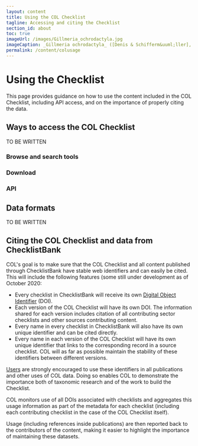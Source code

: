 ```yaml
---
layout: content
title: Using the COL Checklist
tagline: Accessing and citing the Checklist
section_id: about
toc: true
imageUrl: /images/Gillmeria_ochrodactyla.jpg    
imageCaption: _Gillmeria ochrodactyla_ ([Denis & Schifferm&uuml;ller], 1775) - [Photo CC By Donald Hobern](https://www.flickr.com/photos/dhobern/14304880198)
permalink: /content/colusage
---
```

# Using the Checklist
This page provides guidance on how to use the content included in the COL Checklist, including API access, and on the importance of properly citing the data.

## Ways to access the COL Checklist
TO BE WRITTEN
### Browse and search tools
### Download
### API

## Data formats
TO BE WRITTEN

## Citing the COL Checklist and data from ChecklistBank
COL's goal is to make sure that the COL Checklist and all content published through ChecklistBank have stable web identifiers and can easily be cited. This will include the following features (some still under development as of October 2020:

* Every checklist in ChecklistBank will receive its own [Digital Object Identifier](https://doi.org/) (DOI).
* Each version of the COL Checklist will have its own DOI. The information shared for each version includes citation of all contributing sector checklists and other sources contributing content. 
* Every name in every checklist in ChecklistBank will also have its own unique identifier and can be cited directly. 
* Every name in each version of the COL Checklist will have its own unique identifier that links to the corresponding record in a source checklist. COL will as far as possible maintain the stability of these identifiers between different versions.

[Users](colcommunity#the-role-of-users) are strongly encouraged to use these identifiers in all publications and other uses of COL data. Doing so enables COL to demonstrate the importance both of taxonomic research and of the work to build the Checklist.

COL monitors use of all DOIs associated with checklists and aggregates this usage information as part of the metadata for each checklist (including each contributing checklist in the case of the COL Checklist itself). 

Usage (including references inside publications) are then reported back to the contributors of the content, making it easier to highlight the importance of maintaining these datasets.